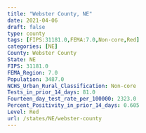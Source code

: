 ```yaml
---
title: "Webster County, NE"
date: 2021-04-06
draft: false
type: county
tags: [FIPS:31181.0,FEMA:7.0,Non-core,Red]
categories: [NE]
County: Webster County
State: NE
FIPS: 31181.0
FEMA_Region: 7.0
Population: 3487.0
NCHS_Urban_Rural_Classification: Non-core
Tests_in_prior_14_days: 81.0
Fourteen_day_test_rate_per_100000: 2323.0
Percent_Positivity_in_prior_14_days: 0.605
Level: Red
url: /states/NE/webster-county
---
```



